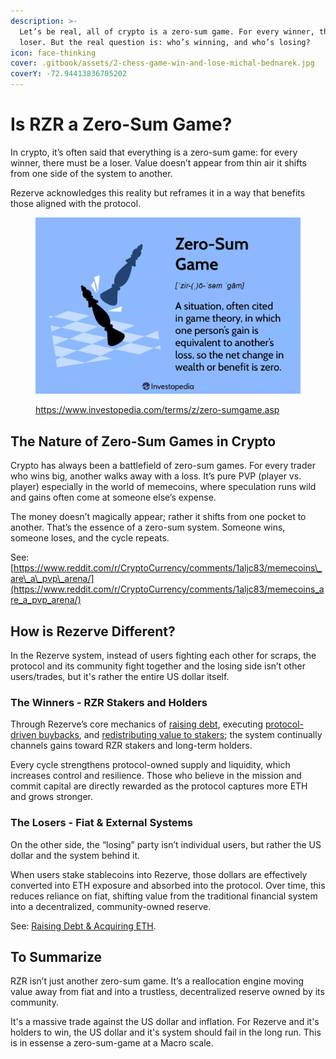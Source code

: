 ```yaml
---
description: >-
  Let’s be real, all of crypto is a zero-sum game. For every winner, there’s a
  loser. But the real question is: who’s winning, and who’s losing?
icon: face-thinking
cover: .gitbook/assets/2-chess-game-win-and-lose-michal-bednarek.jpg
coverY: -72.94413836705202
---
```


# Is RZR a Zero-Sum Game?

In crypto, it’s often said that everything is a zero-sum game: for every winner, there must be a loser. Value doesn’t appear from thin air it shifts from one side of the system to another.&#x20;

Rezerve acknowledges this reality but reframes it in a way that benefits those aligned with the protocol.

<figure><img src=".gitbook/assets/image (3).png" alt=""><figcaption><p><a href="https://www.investopedia.com/terms/z/zero-sumgame.asp">https://www.investopedia.com/terms/z/zero-sumgame.asp</a></p></figcaption></figure>

## The Nature of Zero-Sum Games in Crypto

Crypto has always been a battlefield of zero-sum games. For every trader who wins big, another walks away with a loss. It’s pure PVP (player vs. player) especially in the world of memecoins, where speculation runs wild and gains often come at someone else’s expense.

The money doesn’t magically appear; rather it shifts from one pocket to another. That’s the essence of a zero-sum system. Someone wins, someone loses, and the cycle repeats.

See: [https://www.reddit.com/r/CryptoCurrency/comments/1aljc83/memecoins\_are\_a\_pvp\_arena/](https://www.reddit.com/r/CryptoCurrency/comments/1aljc83/memecoins_are_a_pvp_arena/)

## How is Rezerve Different?

In the Rezerve system, instead of users fighting each other for scraps, the protocol and its community fight together and the losing side isn’t other users/trades, but it's rather the entire US dollar itself.

### The Winners - RZR Stakers and Holders

Through Rezerve’s core mechanics of [raising debt](mechanics-rzr/raising-debt-and-acquiring-eth/), executing [protocol-driven buybacks](mechanics-rzr/protocol-driven-buybacks-pds/), and [redistributing value to stakers](mechanics-rzr/staking-rzr-srzr/); the system continually channels gains toward RZR stakers and long-term holders.&#x20;

Every cycle strengthens protocol-owned supply and liquidity, which increases control and resilience. Those who believe in the mission and commit capital are directly rewarded as the protocol captures more ETH and grows stronger.

### The Losers - Fiat & External Systems

On the other side, the “losing” party isn’t individual users, but rather the US dollar and the system behind it.

When users stake stablecoins into Rezerve, those dollars are effectively converted into ETH exposure and absorbed into the protocol. Over time, this reduces reliance on fiat, shifting value from the traditional financial system into a decentralized, community-owned reserve.

See: [Raising Debt & Acquiring ETH](mechanics-rzr/raising-debt-and-acquiring-eth/).

## To Summarize

RZR isn’t just another zero-sum game. It’s a reallocation engine moving value away from fiat and into a trustless, decentralized reserve owned by its community.

It's a massive trade against the US dollar and inflation. For Rezerve and it's holders to win, the US dollar and it's system should fail in the long run. This is in essense a zero-sum-game at a Macro scale.
